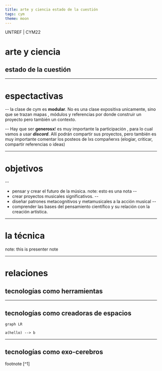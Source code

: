 ```yaml
---
title: arte y ciencia estado de la cuestión
tags: cym
theme: moon
---
```


<!-- slide bg="#010100" -->
UNTREF | CYM22
# arte y ciencia
## estado de la cuestión
---


# espectactivas
--
 la clase de cym es **modular**. No es una clase expositiva unicamente, sino que se trazan mapas , módulos y referencias por donde construir un proyecto pero también un contexto. 
 
--
 Hay que ser **generosx**! es muy importante la participación , para lo cual vamos a usar ***discord***. Allí podrán compartir sus proyectos, pero también es muy importante comentar los posteos de lxs compañerxs (elogiar, criticar, compartir referencias o ideas)

---
# objetivos
--
- pensar y crear el futuro de la música.
note: esto es una nota
--
- crear proyectos musicales significativos.
--
- diseñar patrones metacognitivos y metamusicales a la acción musical
--
- comprender las bases del pensamiento científico y su relación con la creación artística.


---
# la  técnica

note: this is presenter note

---
# relaciones 

## tecnologías como herramientas

---
## tecnologías como creadoras de espacios

```mermaid
graph LR

a(hello) --> b

```

---
## tecnologías como exo-cerebros



footnote [^1]
<!-- element class="red" -->

